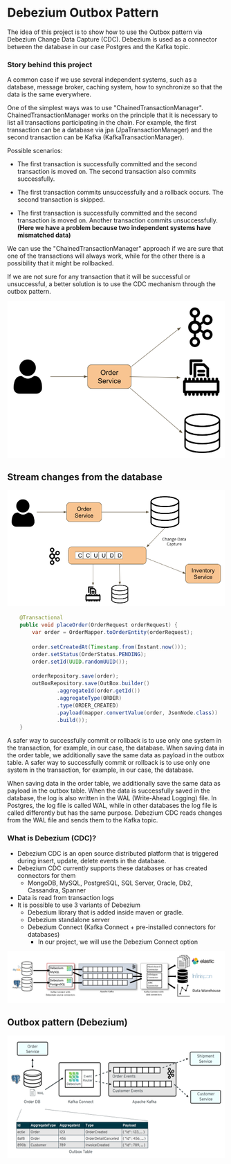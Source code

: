 # Debezium Outbox Pattern
The idea of this project is to show how to use the Outbox pattern via Debezium Change Data Capture (CDC).
Debezium is used as a connector between the database in our case Postgres and the Kafka topic.

### Story behind this project
A common case if we use several independent systems, such as a database, message broker, caching system, how to synchronize so that the data is the same everywhere.

One of the simplest ways was to use "ChainedTransactionManager".
ChainedTransactionManager works on the principle that it is necessary to list all transactions participating in the chain. 
For example, the first transaction can be a database via jpa (JpaTransactionManager) and the second transaction can be Kafka (KafkaTransactionManager).

Possible scenarios:
- The first transaction is successfully committed and the second transaction is moved on. 
  The second transaction also commits successfully.

- The first transaction commits unsuccessfully and a rollback occurs. 
  The second transaction is skipped.

- The first transaction is successfully committed and the second transaction is moved on. 
  Another transaction commits unsuccessfully.
  **(Here we have a problem because two independent systems have mismatched data)**

We can use the "ChainedTransactionManager" approach if we are sure that one of the transactions will always work, 
while for the other there is a possibility that it might be rollbacked.

If we are not sure for any transaction that it will be successful or unsuccessful, 
a better solution is to use the CDC mechanism through the outbox pattern.

![SynchronizationDataBetweenDifferentSystems.png](art/synchronization_data_between_different_systems.png)


## Stream changes from the database

![StreamChangesFromDb.png](art/stream_changes_from_db.png)


```java
    @Transactional
    public void placeOrder(OrderRequest orderRequest) {
        var order = OrderMapper.toOrderEntity(orderRequest);

        order.setCreatedAt(Timestamp.from(Instant.now()));
        order.setStatus(OrderStatus.PENDING);
        order.setId(UUID.randomUUID());

        orderRepository.save(order);
        outBoxRepository.save(OutBox.builder()
                .aggregateId(order.getId())
                .aggregateType(ORDER)
                .type(ORDER_CREATED)
                .payload(mapper.convertValue(order, JsonNode.class))
                .build());
    }
```

A safer way to successfully commit or rollback is to use only one system in the transaction, for example, in our case, the database.
When saving data in the order table, we additionally save the same data as payload in the outbox table.
A safer way to successfully commit or rollback is to use only one system in the transaction, for example, in our case, the database.

When saving data in the order table, we additionally save the same data as payload in the outbox table. 
When the data is successfully saved in the database, the log is also written in the WAL (Write-Ahead Logging) file. 
In Postgres, the log file is called WAL, while in other databases the log file is called differently but has the same purpose. 
Debezium CDC reads changes from the WAL file and sends them to the Kafka topic.


### What is Debezium (CDC)?
- Debezium CDC is an open source distributed platform that is triggered during insert, update, delete events in the database.
- Debezium CDC currently supports these databases or has created connectors for them
  - MongoDB, MySQL, PostgreSQL, SQL Server, Oracle, Db2, Cassandra, Spanner
- Data is read from transaction logs
- It is possible to use 3 variants of Debezium
  - Debezium library that is added inside maven or gradle.
  - Debezium standalone server
  - Debezium Connect (Kafka Connect + pre-installed connectors for databases)
    - In our project, we will use the Debezium Connect option

![DebeziumCDC.png](art/debezium_cdc.png)

## Outbox pattern (Debezium)
![OutboxPattern.png](art/outbox_pattern.png)






